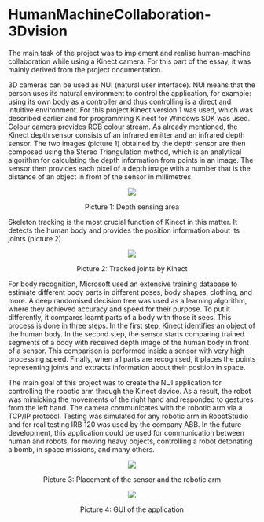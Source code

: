 # HumanMachineCollaboration-3Dvision
The main task of the project was to implement and realise human-machine collaboration while using a Kinect camera. For this part of the essay, it was mainly derived from the project documentation.

3D cameras can be used as NUI (natural user interface). NUI means that the person uses its natural environment to control the application, for example: using its own body as a controller and thus controlling is a direct and intuitive environment. For this project Kinect version 1 was used, which was described earlier and for programming Kinect for Windows SDK was used.
Colour camera provides RGB colour stream. As already mentioned, the Kinect depth sensor consists of an infrared emitter and an infrared depth sensor. The two images (picture 1) obtained by the depth sensor are then composed using the Stereo Triangulation method, which is an analytical algorithm for calculating the depth information from points in an image. The sensor then provides each pixel of a depth image with a number that is the distance of an object in front of the sensor in millimetres.

<div align='center'>
<img src="https://user-images.githubusercontent.com/81230042/119347399-62e01880-bc93-11eb-9c58-1cf49849e2bd.png" />
	
Picture 1: 	Depth sensing area 
</div> 

Skeleton tracking is the most crucial function of Kinect in this matter. It detects the human body and provides the position information about its joints (picture 2).

<div align='center'>
<img src="https://user-images.githubusercontent.com/81230042/119347513-8905b880-bc93-11eb-9ef4-91109425df91.png" />
	
Picture 2: 	Tracked joints by Kinect
</div> 

For body recognition, Microsoft used an extensive training database to estimate different body parts in different poses, body shapes, clothing, and more. A deep randomised decision tree was used as a learning algorithm, where they achieved accuracy and speed for their purpose. To put it differently, it compares learnt parts of a body with those it sees. This process is done in three steps.
In the first step, Kinect identifies an object of the human body. In the second step, the sensor starts comparing trained segments of a body with received depth image of the human body in front of a sensor. This comparison is performed inside a sensor with very high processing speed. Finally, when all parts are recognised, it places the points representing joints and extracts information about their position in space.

The main goal of this project was to create the NUI application for controlling the robotic arm through the Kinect device. As a result, the robot was mimicking the movements of the right hand and responded to gestures from the left hand. The camera communicates with the robotic arm via a TCP/IP protocol. Testing was simulated for any robotic arm in RobotStudio and for real testing IRB 120 was used by the company ABB. In the future development, this application could be used for communication between human and robots, for moving heavy objects, controlling a robot detonating a bomb, in space missions, and many others.

<div align='center'>
<img src="https://user-images.githubusercontent.com/81230042/119347581-9d49b580-bc93-11eb-8cea-6686506778e2.png" />
	
Picture 3: 	Placement of the sensor and the robotic arm
</div>

<div align='center'>
<img src="https://user-images.githubusercontent.com/81230042/119347625-ab97d180-bc93-11eb-9c67-9b989ba52d04.png" />
	
Picture 4: 	GUI of the application
</div>
 

